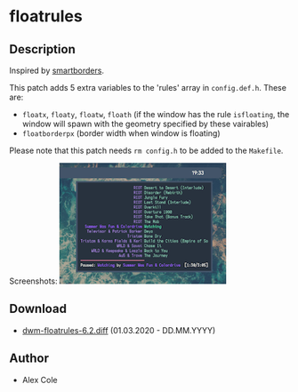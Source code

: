 floatrules
==========

Description
-----------
Inspired by [smartborders](../smartborders/).

This patch adds 5 extra variables to the 'rules' array in `config.def.h`. These are:
* `floatx`, `floaty`, `floatw`, `floath` (if the window has the rule `isfloating`, the window will spawn with the geometry specified by these vairables)
* `floatborderpx` (border width when window is floating)

Please note that this patch needs `rm config.h` to be added to the `Makefile`.

Screenshots:
![floatrules screenshot](floatrules.png)

Download
--------
* [dwm-floatrules-6.2.diff](dwm-floatrules-6.2.diff) (01.03.2020 - DD.MM.YYYY)

Author
------
* Alex Cole
